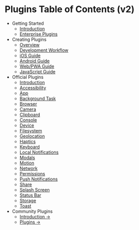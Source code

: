 # Plugins Table of Contents (v2)

- Getting Started
  - [Introduction](index.md)
  - [Enterprise Plugins](enterprise.md)
- Creating Plugins
  - [Overview](creating-plugins.md)
  - [Development Workflow](workflow.md)
  - [iOS Guide](ios.md)
  - [Android Guide](android.md)
  - [Web/PWA Guide](web.md)
  - [JavaScript Guide](js.md)
- Official Plugins
  - [Introduction](../apis/index.md)
  - [Accessibility](../apis/accessibility/index.md)
  - [App](../apis/app/index.md)
  - [Background Task](../apis/background-task/index.md)
  - [Browser](../apis/browser/index.md)
  - [Camera](../apis/camera/index.md)
  - [Clipboard](../apis/clipboard/index.md)
  - [Console](../apis/console/index.md)
  - [Device](../apis/device/index.md)
  - [Filesystem](../apis/filesystem/index.md)
  - [Geolocation](../apis/geolocation/index.md)
  - [Haptics](../apis/haptics/index.md)
  - [Keyboard](../apis/keyboard/index.md)
  - [Local Notifications](../apis/local-notifications/index.md)
  - [Modals](../apis/modals/index.md)
  - [Motion](../apis/motion/index.md)
  - [Network](../apis/network/index.md)
  - [Permissions](../apis/permissions/index.md)
  - [Push Notifications](../apis/push-notifications/index.md)
  - [Share](../apis/share/index.md)
  - [Splash Screen](../apis/splash-screen/index.md)
  - [Status Bar](../apis/status-bar/index.md)
  - [Storage](../apis/storage/index.md)
  - [Toast](../apis/toast/index.md)
- Community Plugins
  - [Introduction ->](../community/index.md)
  - [Plugins ->](../community/plugins.md)
